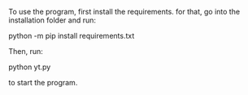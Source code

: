 To use the program, first install the requirements. for that, go into the installation folder and run:

python -m pip install requirements.txt

Then, run:

python yt.py

to start the program.
